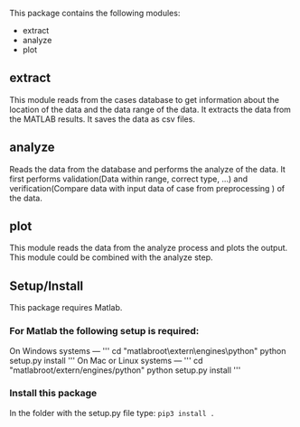 This package contains the following modules:
  * extract
  * analyze
  * plot

## extract
This module reads from the cases database to get information about the location of the data and the data range of the data. It extracts the data from the MATLAB results.
It saves the data as csv files.
## analyze 
Reads the data from the database and performs the analyze of the data.
It first performs validation(Data within range, correct type, ...)  and verification(Compare data with input data of case from preprocessing ) of the data.
## plot
This module reads the data from the analyze process and plots the output.
This module could be combined with the analyze step.

## Setup/Install
This package requires Matlab.
### For Matlab the following setup is required:
On Windows systems —
'''
cd "matlabroot\extern\engines\python"
python setup.py install
'''
On Mac or Linux systems —
'''
cd "matlabroot/extern/engines/python"
python setup.py install
'''
### Install this package
In the folder with the setup.py file type:
`pip3 install .`